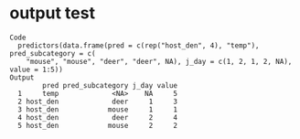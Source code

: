 # output test

    Code
      predictors(data.frame(pred = c(rep("host_den", 4), "temp"), pred_subcategory = c(
        "mouse", "mouse", "deer", "deer", NA), j_day = c(1, 2, 1, 2, NA), value = 1:5))
    Output
            pred pred_subcategory j_day value
      1     temp             <NA>    NA     5
      2 host_den             deer     1     3
      3 host_den            mouse     1     1
      4 host_den             deer     2     4
      5 host_den            mouse     2     2

